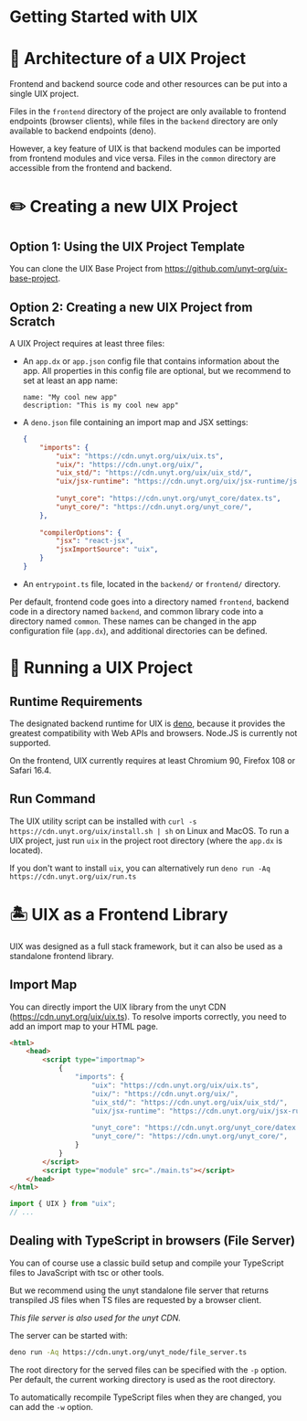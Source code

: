 # Getting Started with UIX

# 🧩 Architecture of a UIX Project
Frontend and backend source code and other resources can be put into a single UIX project.

Files in the `frontend` directory of the project are only available to frontend endpoints (browser clients), while files in the `backend` directory are only available to backend endpoints (deno).

However, a key feature of UIX is that backend modules can be imported from frontend modules and vice versa.
Files in the `common` directory are accessible from the frontend and backend.

# ✏️ Creating a new UIX Project

## Option 1: Using the UIX Project Template
You can clone the UIX Base Project from https://github.com/unyt-org/uix-base-project.

## Option 2: Creating a new UIX Project from Scratch

A UIX Project requires at least three files:

 *  An `app.dx` or `app.json` config file that contains information about the app.
	All properties in this config file are optional, but we recommend to set at least an app name:
	```datex
	name: "My cool new app"
	description: "This is my cool new app"
	```
 *	A `deno.json` file containing an import map and JSX settings:
 	```json
	{
		"imports": {
			"uix": "https://cdn.unyt.org/uix/uix.ts",
			"uix/": "https://cdn.unyt.org/uix/",
			"uix_std/": "https://cdn.unyt.org/uix/uix_std/",
			"uix/jsx-runtime": "https://cdn.unyt.org/uix/jsx-runtime/jsx.ts",
			
			"unyt_core": "https://cdn.unyt.org/unyt_core/datex.ts",
			"unyt_core/": "https://cdn.unyt.org/unyt_core/",
		},
		
		"compilerOptions": {
			"jsx": "react-jsx",
			"jsxImportSource": "uix",
		}
	}
	```
 *  An `entrypoint.ts` file, located in the `backend/` or `frontend/` directory.


Per default, frontend code goes into a directory named `frontend`, backend code in a directory named
`backend`, and common library code into a directory named `common`. These names can be changed in the app configuration file (`app.dx`), and additional directories can be defined.


# 🔌 Running a UIX Project

## Runtime Requirements
The designated backend runtime for UIX is [deno](https://deno.land/manual@v1.32.3/getting_started/installation), because it provides the greatest compatibility with Web APIs and browsers. Node.JS is currently not supported.

On the frontend, UIX currently requires at least Chromium 90, Firefox 108 or Safari 16.4.

## Run Command
The UIX utility script can be installed with `curl -s https://cdn.unyt.org/uix/install.sh | sh` on Linux and MacOS.
To run a UIX project, just run `uix` in the project root directory (where the `app.dx` is located).

If you don't want to install `uix`, you can alternatively run `deno run -Aq https://cdn.unyt.org/uix/run.ts`


# 🏝 UIX as a Frontend Library
UIX was designed as a full stack framework, but it can also be used as a standalone frontend library.

## Import Map
You can directly import the UIX library from the unyt CDN (https://cdn.unyt.org/uix/uix.ts).
To resolve imports correctly, you need to add an import map to your HTML page.

```html
<html>
	<head>
		<script type="importmap">
			{
				"imports": {
					"uix": "https://cdn.unyt.org/uix/uix.ts",
					"uix/": "https://cdn.unyt.org/uix/",
					"uix_std/": "https://cdn.unyt.org/uix/uix_std/",
					"uix/jsx-runtime": "https://cdn.unyt.org/uix/jsx-runtime/jsx.ts",
					
					"unyt_core": "https://cdn.unyt.org/unyt_core/datex.ts",
					"unyt_core/": "https://cdn.unyt.org/unyt_core/",
				}
			}
		</script>
		<script type="module" src="./main.ts"></script>
	</head>
</html>
```


```typescript
import { UIX } from "uix";
// ...
```

## Dealing with TypeScript in browsers (File Server)

You can of course use a classic build setup and compile your TypeScript files to JavaScript with tsc or other tools.

But we recommend using the unyt standalone file server that returns transpiled JS files when TS files are requested by a browser client.

*This file server is also used for the unyt CDN.*

The server can be started with:

```bash
deno run -Aq https://cdn.unyt.org/unyt_node/file_server.ts
```

The root directory for the served files can be specified with the `-p` option.
Per default, the current working directory is used as the root directory. 

To automatically recompile TypeScript files when they are changed, you can add the `-w` option.